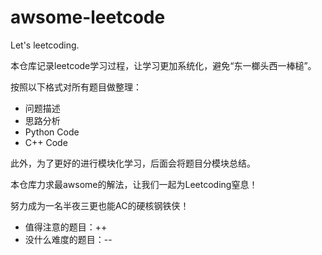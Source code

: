# awsome-leetcode
Let's leetcoding.

本仓库记录leetcode学习过程，让学习更加系统化，避免“东一榔头西一棒槌”。

按照以下格式对所有题目做整理：

- 问题描述
- 思路分析
- Python Code
- C++ Code

此外，为了更好的进行模块化学习，后面会将题目分模块总结。

本仓库力求最awsome的解法，让我们一起为Leetcoding窒息！

努力成为一名半夜三更也能AC的硬核钢铁侠！

- 值得注意的题目：++
- 没什么难度的题目：--
